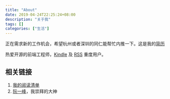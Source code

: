 ```yaml
---
title: "About"
date: 2019-04-24T22:25:24+08:00
description: "关于我"
tags: []
categories: ["生活"]
---
```


正在需求新的工作机会，希望杭州或者深圳的同仁能帮忙内推一下。这是我的[简历](https://nusr.github.io/resume.pdf)

热爱开源的前端工程师，[Kindle](2019-01-31-why-I-recommend-you-to-use-kindle.md) 及 [RSS](/post/2019/2019-05-29-use-rss) 重度用户。

## 相关链接

1. [我的阅读清单](https://github.com/nusr/reading-list)
1. [阮一峰](http://www.ruanyifeng.com/blog/)，我崇拜的大神

